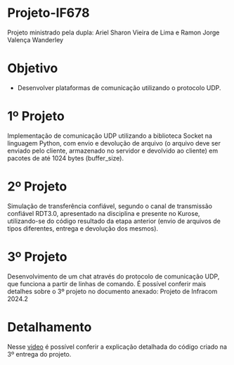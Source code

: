 # Projeto-IF678
Projeto ministrado pela dupla: Ariel Sharon Vieira de Lima e Ramon Jorge Valença Wanderley

# Objetivo
* Desenvolver plataformas de comunicação utilizando o protocolo UDP.

# 1º Projeto
Implementação de comunicação UDP utilizando a biblioteca Socket na linguagem Python, com envio e devolução de arquivo (o arquivo deve ser enviado pelo cliente, armazenado no servidor e devolvido ao cliente) em pacotes de até 1024 bytes (buffer_size).

# 2º Projeto
Simulação de transferência confiável, segundo o canal de transmissão confiável RDT3.0, apresentado na disciplina e presente no Kurose, utilizando-se do código resultado da etapa anterior (envio de arquivos de tipos diferentes, entrega e devolução dos mesmos).

# 3º Projeto
Desenvolvimento de um chat através do protocolo de comunicação UDP, que funciona a partir de linhas de comando. É possível conferir mais detalhes sobre o 3º projeto no documento anexado: Projeto de Infracom 2024.2

# Detalhamento
Nesse [video](https://drive.google.com/file/d/1nAGf6SLwEpz-tnQOg3_-tL5CCCW8M67J/view) é possível conferir a explicação detalhada do código criado na 3º entrega do projeto.

